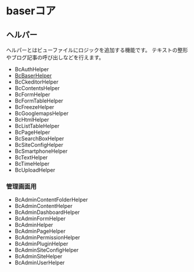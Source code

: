 # baserコア

## ヘルパー

ヘルパーとはビューファイルにロジックを追加する機能です。
テキストの整形やブログ記事の呼び出しなどを行えます。

- BcAuthHelper
- [BcBaserHelper](/5/user/reference/core/BcBaserHelper)
- BcCkeditorHelper
- BcContentsHelper
- BcFormHelper
- BcFormTableHelper
- BcFreezeHelper
- BcGooglemapsHelper
- BcHtmlHelper
- BcListTableHelper
- BcPageHelper
- BcSearchBoxHelper
- BcSiteConfigHelper
- BcSmartphoneHelper
- BcTextHelper
- BcTimeHelper
- BcUploadHelper

### 管理画面用

- BcAdminContentFolderHelper
- BcAdminContentHelper
- BcAdminDashboardHelper
- BcAdminFormHelper
- BcAdminHelper
- BcAdminPageHelper
- BcAdminPermissionHelper
- BcAdminPluginHelper
- BcAdminSiteConfigHelper
- BcAdminSiteHelper
- BcAdminUserHelper
